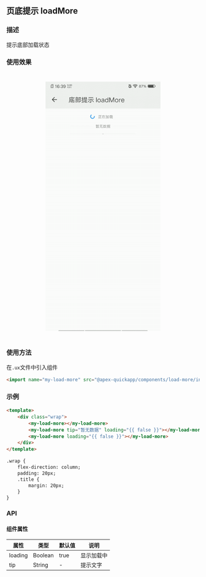 ## 页底提示 loadMore

### 描述

提示底部加载状态

### 使用效果

<div style="text-align: center;margin: 40px;"><img src="../assets/loading.gif" style="width:300px" /></div>

### 使用方法

在`.ux`文件中引入组件

```html
<import name="my-load-more" src="@apex-quickapp/components/load-more/index"></import>
```

### 示例

```html
<template>
    <div class="wrap">
        <my-load-more></my-load-more>
        <my-load-more tip="暂无数据" loading="{{ false }}"></my-load-more>
        <my-load-more loading="{{ false }}"></my-load-more>
    </div>
</template>
```

```less
.wrap {
    flex-direction: column;
    padding: 20px;
    .title {
        margin: 20px;
    }
}
```

### API

#### 组件属性

| 属性    | 类型    | 默认值 | 说明       |
| ------- | ------- | ------ | ---------- |
| loading | Boolean | true   | 显示加载中 |
| tip     | String  | -      | 提示文字   |